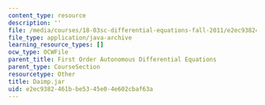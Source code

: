 ```yaml
---
content_type: resource
description: ''
file: /media/courses/18-03sc-differential-equations-fall-2011/e2ec9382461bbe5345e04e602cbaf63a_Daimp.jar
file_type: application/java-archive
learning_resource_types: []
ocw_type: OCWFile
parent_title: First Order Autonomous Differential Equations
parent_type: CourseSection
resourcetype: Other
title: Daimp.jar
uid: e2ec9382-461b-be53-45e0-4e602cbaf63a
---
```

